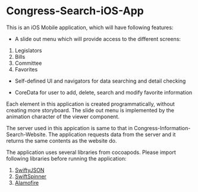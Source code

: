 # Congress-Search-iOS-App

This is an iOS Mobile application, which will have following features:

* A slide out menu which will provide access to the different screens:
 1. Legislators
 2. Bills
 3. Committee
 4. Favorites

* Self-defined UI and navigators for data searching and detail checking

* CoreData for user to add, delete, search and modify favorite information

Each element in this application is created programmatically, without creating more storyboard. The slide out menu is implemented by the animation character of the viewer component.

The server used in this appication is same to that in Congress-Information-Search-Website. The application requests data from the server and it returns the same contents as the website do.

The application uses several libraries from cocoapods. Please import following libraries before running the application:

1. [SwiftyJSON](https://github.com/SwiftyJSON/SwiftyJSON)
2. [SwiftSpinner](https://github.com/icanzilb/SwiftSpinner)
3. [Alamofire](https://github.com/Alamofire/Alamofire)
